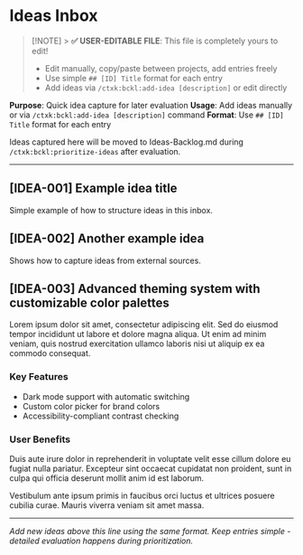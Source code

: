# Ideas Inbox

<!-- Template Version: 1 | ContextKit: 0.2.8 | Updated: 2025-09-15 -->

> [!NOTE] > **✅ USER-EDITABLE FILE**: This file is completely yours to edit!
>
> - Edit manually, copy/paste between projects, add entries freely
> - Use simple `## [ID] Title` format for each entry
> - Add ideas via `/ctxk:bckl:add-idea [description]` or edit directly

**Purpose**: Quick idea capture for later evaluation
**Usage**: Add ideas manually or via `/ctxk:bckl:add-idea [description]` command
**Format**: Use `## [ID] Title` format for each entry

Ideas captured here will be moved to Ideas-Backlog.md during `/ctxk:bckl:prioritize-ideas` after evaluation.

---

## [IDEA-001] Example idea title

<!-- Added: 2025-09-15 | Source: Me -->

Simple example of how to structure ideas in this inbox.

## [IDEA-002] Another example idea

<!-- Added: 2025-09-15 | Source: Customer feedback -->

Shows how to capture ideas from external sources.

## [IDEA-003] Advanced theming system with customizable color palettes

<!-- Added: 2025-09-15 | Source: Design team -->

Lorem ipsum dolor sit amet, consectetur adipiscing elit. Sed do eiusmod tempor incididunt ut labore et dolore magna aliqua. Ut enim ad minim veniam, quis nostrud exercitation ullamco laboris nisi ut aliquip ex ea commodo consequat.

### Key Features

- Dark mode support with automatic switching
- Custom color picker for brand colors
- Accessibility-compliant contrast checking

### User Benefits

Duis aute irure dolor in reprehenderit in voluptate velit esse cillum dolore eu fugiat nulla pariatur. Excepteur sint occaecat cupidatat non proident, sunt in culpa qui officia deserunt mollit anim id est laborum.

Vestibulum ante ipsum primis in faucibus orci luctus et ultrices posuere cubilia curae. Mauris viverra veniam sit amet massa.

---

_Add new ideas above this line using the same format. Keep entries simple - detailed evaluation happens during prioritization._
